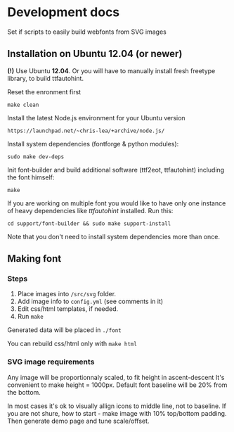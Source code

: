 Development docs
================

Set if scripts to easily build webfonts from SVG images

Installation on Ubuntu 12.04 (or newer)
---------------------------------------

**(!)** Use Ubuntu **12.04**. Or you will have to manually install fresh
freetype library, to build ttfautohint.

Reset the enronment first

    make clean

Install the latest Node.js environment for your Ubuntu version

    https://launchpad.net/~chris-lea/+archive/node.js/ 

Install system dependencies (fontforge & python modules):

    sudo make dev-deps

Init font-builder and build additional software (ttf2eot, ttfautohint)
including the font himself:

    make


If you are working on multiple font you would like to have only one instance of
heavy dependencies like _ttfautohint_ installed. Run this:

    cd support/font-builder && sudo make support-install


Note that you don't need to install system dependencies more than once.


Making font
-----------

### Steps

1. Place images into `/src/svg` folder.
2. Add image info to `config.yml` (see comments in it)
3. Edit css/html templates, if needed.
4. Run `make`

Generated data will be placed in `./font`

You can rebuild css/html only with `make html`

### SVG image requirements

Any image will be proportionnaly scaled, to fit height in ascent-descent
It's convenient to make height = 1000px. Default font baseline will be 20% from
the bottom.

In most cases it's ok to visually allign icons to middle line, not to baseline.
If you are not shure, how to start - make image with 10% top/bottom padding.
Then generate demo page and tune scale/offset.
